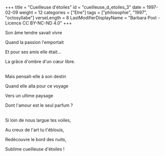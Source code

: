 +++
title = "Cueilleuse d'étoiles"
id = "cueilleuse_d_etoiles_3"
date = 1997-02-09
weight = 12
categories = ["Etre"]
tags = ["philosophie", "1997", "octosyllabe"]
verseLength = 8
LastModifierDisplayName = "Barbara Post - Licence CC BY-NC-ND 4.0"
+++

Son âme tendre savait vivre

Quand la passion l'emportait

Et pour ses amis elle était...

La grâce d'ombre d'un cœur libre.

 \
Mais pensait-elle à son destin

Quand elle alla pour ce voyage

Vers un ultime paysage

Dont l'amour est le seul parfum ?

 \
Si loin de nous largue tes voiles,

Au creux de l'art tu t'éblouis,

Redécouvre le bord des nuits,

Sublime cueilleuse d'étoiles !
